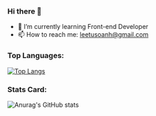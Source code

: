 ### Hi there 👋

<!--
**whiwf/whiwf** is a ✨ _special_ ✨ repository because its `README.md` (this file) appears on your GitHub profile.

Here are some ideas to get you started:

- 🔭 I’m currently working on ...
- 👯 I’m looking to collaborate on ...
- 🤔 I’m looking for help with ...
- 💬 Ask me about ...
- 📫 How to reach me: ...
- 😄 Pronouns: ...
- ⚡ Fun fact: ...
-->

- 🌱 I’m currently learning Front-end Developer
- 📫 How to reach me: leetusoanh@gmail.com

### Top Languages:
[![Top Langs](https://github-readme-stats.vercel.app/api/top-langs/?username=whiwf&hide=css)](https://github.com/anuraghazra/github-readme-stats)

### Stats Card:
![Anurag's GitHub stats](https://github-readme-stats.vercel.app/api?username=whiwf&show_icons=true&theme=tokyonight)
